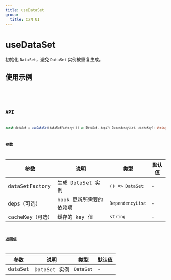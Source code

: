 ```yaml
---
title: useDataSet
group:
  title: C7N UI
---
```


# useDataSet

初始化 `DataSet`，避免 `DataSet` 实例被重复生成。

## 使用示例

<code src="../../src/hooks/src/useDataSet/demo/base" />

<code src="../../src/hooks/src/useDataSet/demo/cache" />

## API

```ts
const dataSet = useDataSet(dataSetFactory: () => DataSet, deps?: DependencyList, cacheKey?: string );
```

### 参数

| 参数             | 说明                    | 类型             | 默认值 |
| ---------------- | ----------------------- | ---------------- | ------ |
| dataSetFactory   | 生成 DataSet 实例       | `() => DataSet`  | -      |
| deps（可选）     | hook 更新所需要的依赖项 | `DependencyList` | -      |
| cacheKey（可选） | 缓存的 key 值           | `string`         | -      |

### 返回值

| 参数    | 说明         | 类型      | 默认值 |
| ------- | ------------ | --------- | ------ |
| dataSet | DataSet 实例 | `DataSet` | -      |
